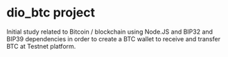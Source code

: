 # dio_btc project
Initial study related to Bitcoin / blockchain using Node.JS and BIP32 and BIP39 dependencies in order to create a BTC wallet to receive and transfer BTC at Testnet platform.
